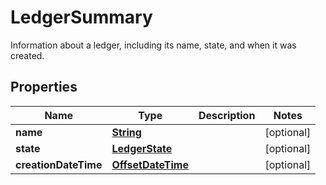 

# LedgerSummary

Information about a ledger, including its name, state, and when it was created.

## Properties

| Name | Type | Description | Notes |
|------------ | ------------- | ------------- | -------------|
|**name** | [**String**](String.md) |  |  [optional] |
|**state** | [**LedgerState**](LedgerState.md) |  |  [optional] |
|**creationDateTime** | [**OffsetDateTime**](OffsetDateTime.md) |  |  [optional] |




